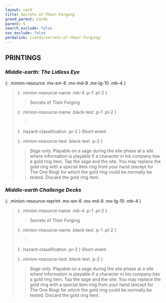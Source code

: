 ```yaml
---
layout: card
title: Secrets of Their Forging
grand_parent: Cards
parent: S
search_exclude: false
nav_exclude: false
permalink: /cards/secrets-of-their-forging/
---
```


## PRINTINGS


### _Middle-earth: The Lidless Eye_

{: .minion-resource .mx-sm-6 .mx-md-8 .mx-lg-10 .mb-4 }
> {: .minion-resource-name .mb-4 .p-1 .pl-2 }
> > <div class="hazard-mp"></div>
> > <div class="card-name">Secrets of Their Forging</div>
>
> {: .minion-resource-name .black-text .p-1 .pl-2 }
> > &nbsp;
>
> {: .hazard-classification .pr-2 }
> Short-event
>
> {: .minion-resource-text .black-text .p-2 }
> > _Sage only._ Playable on a sage during the site phase at a site where information is playable if a character in his company has a gold ring item. Tap the sage and the site. You may replace the gold ring with a special item ring from your hand (except for The One Ring) for which the gold ring could be normally be tested. Discard the gold ring item. 
> 

### _Middle-earth Challenge Decks_

{: .minion-resource-reprint .mx-sm-6 .mx-md-8 .mx-lg-10 .mb-4 }
> {: .minion-resource-name .mb-4 .p-1 .pl-2 }
> > <div class="hazard-mp"></div>
> > <div class="card-name">Secrets of Their Forging</div>
>
> {: .minion-resource-name .black-text .p-1 .pl-2 }
> > &nbsp;
>
> {: .hazard-classification .pr-2 }
> Short-event
>
> {: .minion-resource-text .black-text .p-2 }
> > _Sage only._ Playable on a sage during the site phase at a site where information is playable if a character in his company has a gold ring item. Tap the sage and the site. You may replace the gold ring with a special item ring from your hand (except for The One Ring) for which the gold ring could be normally be tested. Discard the gold ring item. 
> 
